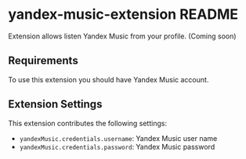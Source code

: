 # yandex-music-extension README

Extension allows listen Yandex Music from your profile. (Coming soon)

## Requirements

To use this extension you should have Yandex Music account.

## Extension Settings

This extension contributes the following settings:

- `yandexMusic.credentials.username`: Yandex Music user name
- `yandexMusic.credentials.password`: Yandex Music password
